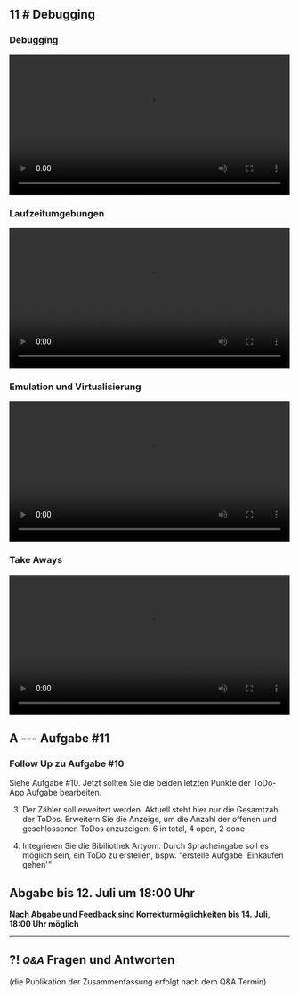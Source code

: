 ## **11 _#_** Debugging

### Debugging
<video controls width="100%"> 
    <source src="https://lehre.gabriel-rausch.de/HFU/EIA1_SoSe20/L11/L11_01_Debugging.mp4" type="video/mp4"> 
    <a href="https://lehre.gabriel-rausch.de/HFU/EIA1_SoSe20/L11/L11_01_Debugging.mp4">Zum Video</a>
</video>

### Laufzeitumgebungen
<video controls width="100%"> 
    <source src="https://lehre.gabriel-rausch.de/HFU/EIA1_SoSe20/L11/L11_02_Laufzeitumgebungen.mp4" type="video/mp4"> 
    <a href="https://lehre.gabriel-rausch.de/HFU/EIA1_SoSe20/L11/L11_02_Laufzeitumgebungen.mp4">Zum Video</a>
</video>

### Emulation und Virtualisierung

<video controls width="100%"> 
    <source src="https://lehre.gabriel-rausch.de/HFU/EIA1_SoSe20/L11/L11_03_Emulation_und_Virtualisierung.mp4" type="video/mp4"> 
    <a href="https://lehre.gabriel-rausch.de/HFU/EIA1_SoSe20/L11/L11_03_Emulation_und_Virtualisierung.mp4">Zum Video</a>
</video>

### Take Aways
<video controls width="100%"> 
    <source src="https://lehre.gabriel-rausch.de/HFU/EIA1_SoSe20/L11/L11_04_Take_Aways.mp4" type="video/mp4"> 
    <a href="https://lehre.gabriel-rausch.de/HFU/EIA1_SoSe20/L11/L11_04_Take_Aways.mp4">Zum Video</a>
</video>



## **A _---_** Aufgabe #11
### Follow Up zu Aufgabe #10

Siehe Aufgabe #10. Jetzt sollten Sie die beiden letzten Punkte der ToDo-App Aufgabe bearbeiten.

3. Der Zähler soll erweitert werden. Aktuell steht hier nur die Gesamtzahl der ToDos. Erweitern Sie die Anzeige, um die Anzahl der offenen und geschlossenen ToDos anzuzeigen: 6 in total, 4 open, 2 done

4. Integrieren Sie die Bibiliothek Artyom. Durch Spracheingabe soll es möglich sein, ein ToDo zu erstellen, bspw. "erstelle Aufgabe 'Einkaufen gehen'"

## Abgabe bis 12. Juli um 18:00 Uhr
__Nach Abgabe und Feedback sind Korrekturmöglichkeiten bis 14. Juli, 18:00 Uhr möglich__


---


## **?! _<small>Q&A</small>_** Fragen und Antworten
(die Publikation der Zusammenfassung erfolgt nach dem Q&A Termin)

